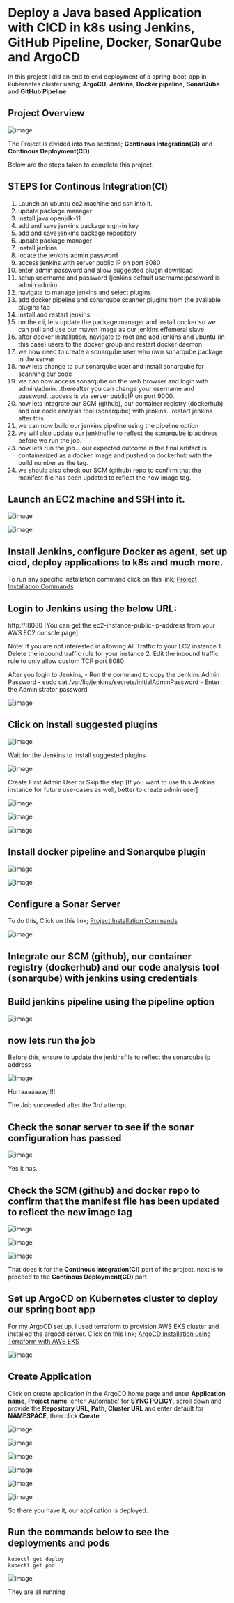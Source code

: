 # Deploy a Java based Application with CICD in k8s using Jenkins, GitHub Pipeline, Docker, SonarQube and ArgoCD


In this project i did an end to end deployment of a spring-boot-app in kubernetes cluster using; **ArgoCD**, **Jenkins**, **Docker pipeline**, **SonarQube** and **GitHub Pipeline**

## Project Overview


![image](https://github.com/georgeonalo/CICD-Jenkins-ArgoIM-ArgoCD-Pipeline/assets/115881685/b3ef3b03-ff96-474f-9e36-d346e9fd05fb)


The Project is divided into two sections; **Continous Integration(CI)** and **Continous Deployment(CD)**

Below are the steps taken to complete this project.

## STEPS for Continous Integration(CI)
1. Launch an ubuntu ec2 machine and ssh into it.
1. update package manager
2. install java openjdk-11
3. add and save jenkins package sign-in key
4. add and save jenkins package repository
5. update package manager
6. install jenkins 
7. locate the jenkins admin password
8. access jenkins with server public IP on port 8080
9. enter admin password and allow suggested plugin download
10. setup username and password (jenkins default username:password is admin:admin)
11. navigate to manage jenkins and select plugins
12. add docker pipeline and sonarqube scanner plugins from the available plugins tab
13. install and restart jenkins
14. on the cli, lets update the package manager and install docker so we can pull and use our maven image as our jenkins effemeral slave
15. after docker installation, navigate to root and add jenkins and ubuntu (in this case) users to the docker group and restart docker daemon
16. we now need to create a sonarqube user who own sonarqube package in the server
17. now lets change to our sonarqube user and install sonarqube for scanning our code
18. we can now access sonarqube on the web browser and login with admin/admin…thereafter you can change your username and password…access is via server publicIP on port 9000.
19. now lets integrate our SCM (github), our container registry (dockerhub) and our code analysis tool (sonarqube) with jenkins…restart jenkins after this.
20. we can now build our jenkins pipeline using the pipeline option
21. we will also update our jenkinsfile to reflect the sonarqube ip address before we run the job.
22. now lets run the job… our expected outcome is the final artifact is containerized as a docker image and pushed to dockerhub with the build number as the tag.
23. we should also check our SCM (github) repo to confirm that the manifest file has been updated to reflect the new image tag.



## Launch an EC2 machine and SSH into it.


![image](https://github.com/georgeonalo/CICD-Jenkins-ArgoIM-ArgoCD-Pipeline/assets/115881685/b99f397d-9388-4bbd-ab88-45e66b6c622c)


![image](https://github.com/georgeonalo/CICD-Jenkins-ArgoIM-ArgoCD-Pipeline/assets/115881685/ce1d7f7d-6c60-4997-b8b2-909a5cbcb39d)


## Install Jenkins, configure Docker as agent, set up cicd, deploy applications to k8s and much more.

To run any specific installation command click on this link; [Project Installation Commands](https://github.com/georgeonalo/CICD-Jenkins-ArgoIM-ArgoCD-Pipeline/blob/main/Project%20Installation%20Commands)



## Login to Jenkins using the below URL:
http://:8080 [You can get the ec2-instance-public-ip-address from your AWS EC2 console page]

Note: If you are not interested in allowing All Traffic to your EC2 instance 1. Delete the inbound traffic rule for your instance 2. Edit the inbound traffic rule to only allow custom TCP port 8080

After you login to Jenkins, - Run the command to copy the Jenkins Admin Password - sudo cat /var/lib/jenkins/secrets/initialAdminPassword - Enter the Administrator password



![image](https://github.com/georgeonalo/CICD-Jenkins-ArgoIM-ArgoCD-Pipeline/assets/115881685/a145234d-80e5-4429-bbcb-c1bf6956762e)



## Click on Install suggested plugins


![image](https://github.com/georgeonalo/CICD-Jenkins-ArgoIM-ArgoCD-Pipeline/assets/115881685/875e75c2-593e-4102-bbbc-b8e4f64857f8)

Wait for the Jenkins to Install suggested plugins

![image](https://github.com/georgeonalo/CICD-Jenkins-ArgoIM-ArgoCD-Pipeline/assets/115881685/ce852f5a-35ff-40d4-9306-c2f827ab46ac)



Create First Admin User or Skip the step [If you want to use this Jenkins instance for future use-cases as well, better to create admin user]


![image](https://github.com/georgeonalo/CICD-Jenkins-ArgoIM-ArgoCD-Pipeline/assets/115881685/5a046df9-4112-46d0-b446-41182545d7f1)


![image](https://github.com/georgeonalo/CICD-Jenkins-ArgoIM-ArgoCD-Pipeline/assets/115881685/5eeb3bfb-3a53-4225-ae86-c51e13b034aa)


![image](https://github.com/georgeonalo/CICD-Jenkins-ArgoIM-ArgoCD-Pipeline/assets/115881685/58b8bdaa-c604-4fef-a1e0-376a40025ac2)




## Install docker pipeline and Sonarqube plugin

![image](https://github.com/georgeonalo/CICD-Jenkins-ArgoIM-ArgoCD-Pipeline/assets/115881685/933e00d1-5827-4637-97e2-5e5c22ebf5af)

![image](https://github.com/georgeonalo/CICD-Jenkins-ArgoIM-ArgoCD-Pipeline/assets/115881685/0e756195-5743-4c29-a0a6-a4f02c224142)


## Configure a Sonar Server

To do this,  Click on this link; [Project Installation Commands](https://github.com/georgeonalo/CICD-Jenkins-ArgoIM-ArgoCD-Pipeline/blob/main/Project%20Installation%20Commands)


![image](https://github.com/georgeonalo/CICD-Jenkins-ArgoIM-ArgoCD-Pipeline/assets/115881685/abc0a457-6c12-4a7d-b4f0-784c30f6c914)



## Integrate our SCM (github), our container registry (dockerhub) and our code analysis tool (sonarqube) with jenkins using credentials


##  Build jenkins pipeline using the pipeline option


![image](https://github.com/georgeonalo/CICD-Jenkins-ArgoIM-ArgoCD-Pipeline/assets/115881685/d2c2c5f7-8e5b-4d4a-8065-65dcd4085a4b)



##  now lets run the job

Before this, ensure to update the jenkinsfile to reflect the sonarqube ip address



![image](https://github.com/georgeonalo/CICD-Jenkins-ArgoIM-ArgoCD-Pipeline/assets/115881685/3e19cffb-5d6e-4239-b1c2-0e22f64a7420)


Hurraaaaaaay!!!!

The Job succeeded after the 3rd attempt.


## Check the sonar server to see if the sonar configuration has passed


![image](https://github.com/georgeonalo/CICD-Jenkins-ArgoIM-ArgoCD-Pipeline/assets/115881685/ec637a0d-a34f-4fa0-84c6-0880bc59a67a)



Yes it has.



## Check the SCM (github) and docker repo to confirm that the manifest file has been updated to reflect the new image tag


![image](https://github.com/georgeonalo/CICD-Jenkins-ArgoIM-ArgoCD-Pipeline/assets/115881685/cbf0c84b-03dd-40d5-90ce-20bcd601e9bb)

![image](https://github.com/georgeonalo/CICD-Jenkins-ArgoIM-ArgoCD-Pipeline/assets/115881685/6795ac1d-278a-43a9-869d-8bc1908999f0)

![image](https://github.com/georgeonalo/CICD-Jenkins-ArgoIM-ArgoCD-Pipeline/assets/115881685/208c90a3-2aec-4c74-b473-2de6fdb7244b)



That does it for the **Continous integration(CI)** part of the project, next is to proceed to the **Continous Deployment(CD)** part




## Set up ArgoCD on Kubernetes cluster to deploy our spring boot app

For my ArgoCD set up, i used terraform to provision AWS EKS cluster and installed the argocd server. Click on this link; [ArgoCD installation using Terraform with AWS EKS](https://github.com/georgeonalo/aws-eks-terraform)



![image](https://github.com/georgeonalo/CICD-Jenkins-ArgoIM-ArgoCD-Pipeline/assets/115881685/1fc0ef42-d6a8-4954-b909-23d5d22b3e12)




## Create Application

Click on create application in the ArgoCD home page and enter **Application name**, **Project name**, enter 'Automatic' for **SYNC POLICY**, scroll down and provide the **Repository URL, Path, Cluster URL** and enter default for **NAMESPACE**, then click **Create**


![image](https://github.com/georgeonalo/CICD-Jenkins-ArgoIM-ArgoCD-Pipeline/assets/115881685/8635eaf3-97fa-4e7f-b054-762f8fff7f42)

![image](https://github.com/georgeonalo/CICD-Jenkins-ArgoIM-ArgoCD-Pipeline/assets/115881685/fe2c1ede-02b9-4218-af26-2148429ed81c)

![image](https://github.com/georgeonalo/CICD-Jenkins-ArgoIM-ArgoCD-Pipeline/assets/115881685/ecf0d38d-98e8-42f3-9e42-ec76f40e529f)

![image](https://github.com/georgeonalo/CICD-Jenkins-ArgoIM-ArgoCD-Pipeline/assets/115881685/2ace7c12-b908-4269-93ac-50d2bb93dc2c)


![image](https://github.com/georgeonalo/CICD-Jenkins-ArgoIM-ArgoCD-Pipeline/assets/115881685/42dabb82-6970-41bb-bba1-ffd3d84586e8)


![image](https://github.com/georgeonalo/CICD-Jenkins-ArgoIM-ArgoCD-Pipeline/assets/115881685/73b23a59-9853-42f2-90cc-2633b56e702a)


So there you have it, our application is deployed.

## Run the commands below to see the deployments and pods

```
kubectl get deploy
kubectl get pod
```

![image](https://github.com/georgeonalo/CICD-Jenkins-ArgoIM-ArgoCD-Pipeline/assets/115881685/fc92f8e3-7eb9-40a5-84d0-367c82d8ec97)


They are all running
































